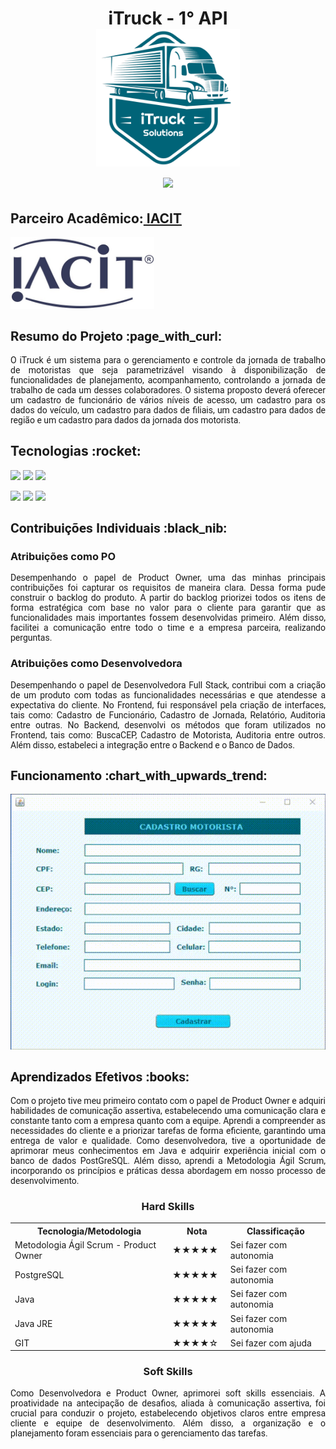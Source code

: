 <html>
<body>
 
 <h1 align="center"> iTruck - 1° API
 <br>
  <img src="https://github.com/camilaffpacheco/Portfolio/blob/main/imagens/iTruck-logo.png" height="220" width="230"/>
 <br>
<a href="https://github.com/thaisrabelo/iTruck"><img src="https://img.shields.io/badge/GitHub-Repositório Projeto-181717?style=for-the-badge&logo=github"></a>
</h1>

 <h2> Parceiro Acadêmico:<a href="https://www.iacit.com.br/"> IACIT</a></h2>
<img src="https://github.com/camilaffpacheco/Portfolio/blob/main/imagens/iacit-logo.jpg" height="115" width="230"/>
  
<h2 style="font-family:roboto;"> Resumo do Projeto :page_with_curl:</h2>
<p align="justify" style="font-family:roboto;"> O iTruck é um sistema para o gerenciamento e controle da jornada de trabalho de motoristas que seja parametrizável visando à disponibilização de funcionalidades de planejamento, acompanhamento, controlando a jornada de trabalho de cada um desses colaboradores. O sistema proposto deverá oferecer um cadastro de funcionário de vários níveis de acesso, um cadastro para os dados do veículo, um cadastro para dados de filiais, um cadastro para dados de região e um cadastro para dados da jornada dos motorista.</p>
  
<p><h2 id="tecnologias">Tecnologias :rocket: </h2></p>
<p>
  <img src="https://img.shields.io/badge/tecnologias-Java%20JDK%208-orange">
  <img src="https://img.shields.io/badge/tecnologias-Java%20JRE-orange"> 
  <img src="https://img.shields.io/badge/tecnologias-PostgreSQL%20JDBC%3A%2042.2.16-orange">
</p>
<p>
  <img src="https://img.shields.io/badge/prototipação-Figma-ff69b4">  
  <img src="https://img.shields.io/badge/tecnologias-GitHub-lightblue"> 
  <img src="https://img.shields.io/badge/tecnologias-Microsoft%20Teams-blue">
</p>
 
 <h2 style="font-family:roboto;"> Contribuições Individuais :black_nib:</h2>
  <h3> Atribuições como PO</h3>
 <p align="justify" style="font-family:roboto;">
  Desempenhando o papel de Product Owner, uma das minhas principais contribuições foi capturar os requisitos de maneira clara. Dessa forma pude construir o backlog do produto. A partir do backlog priorizei todos os itens de forma estratégica com base no valor para o cliente para garantir que as funcionalidades mais importantes fossem desenvolvidas primeiro. Além disso, facilitei a comunicação entre todo o time e a empresa parceira, realizando perguntas.
 </p>
  <h3> Atribuições como Desenvolvedora</h3>
  <p align="justify" style="font-family:roboto;">
 Desempenhando o papel de Desenvolvedora Full Stack, contribui com a criação de um produto com  todas as funcionalidades necessárias e que atendesse a expectativa do cliente. No Frontend, fui responsável pela criação de interfaces, tais como: Cadastro de Funcionário, Cadastro de Jornada, Relatório, Auditoria entre outras. No Backend, desenvolvi os métodos que foram utilizados no Frontend, tais como: BuscaCEP, Cadastro de Motorista, Auditoria entre outros. Além disso, estabeleci a integração entre o Backend e o Banco de Dados.
  </p>
 
 <h2 style="font-family:roboto;"> Funcionamento :chart_with_upwards_trend:</h2>
    <div align="center">
      <img src = "https://github.com/camilaffpacheco/Portfolio/blob/main/imagens/video-iTruck.gif"/>
   </div>
 
 <h2 style="font-family:roboto;"> Aprendizados Efetivos :books:</h2>
  <p align="justify" style="font-family:roboto;">
   Com o projeto tive meu primeiro contato com o papel de Product Owner e adquiri habilidades de comunicação assertiva, estabelecendo uma comunicação clara e constante tanto com a empresa quanto com a equipe. Aprendi a compreender as necessidades do cliente e a priorizar tarefas de forma eficiente, garantindo uma entrega de valor e qualidade. Como desenvolvedora, tive a oportunidade de aprimorar meus conhecimentos em Java e adquirir experiência inicial com o banco de dados PostGreSQL. Além disso, aprendi a Metodologia Ágil Scrum, incorporando os princípios e práticas dessa abordagem em nosso processo de desenvolvimento.
 </p>       
   
   <h3 align="center"> Hard Skills </h3>
  <table align="center">
    <tr>
      <th width="320px">Tecnologia/Metodologia</th>
      <th width="85px">Nota</th>
      <th width="205px">Classificação</th>
    </tr>
    <tr>
      <td>Metodologia Ágil Scrum - Product Owner</td>
      <td>★★★★★</td>
      <td>Sei fazer com autonomia</td>
    </tr>
    <tr>
      <td>PostgreSQL</td>
      <td>★★★★★</td>
      <td>Sei fazer com autonomia</td>
    </tr>	
    <tr>
      <td>Java</td>
     <td>★★★★★</td>
      <td>Sei fazer com autonomia</td>
    </tr>
    <tr>
      <td>Java JRE</td>
     <td>★★★★★</td>
      <td>Sei fazer com autonomia</td>
    </tr>
   <tr>
      <td>GIT</td>
    <td>★★★★☆</td>
      <td>Sei fazer com ajuda</td>
    </tr>
  </table>
  
  <h3 align="center">Soft Skills</h3>
  <p align="justify" style="font-family:roboto;">
   Como Desenvolvedora e Product Owner, aprimorei soft skills essenciais. A proatividade na antecipação de desafios, aliada à comunicação assertiva, foi crucial para conduzir o projeto, estabelecendo objetivos claros entre empresa cliente e equipe de desenvolvimento. Além disso, a organização e o planejamento foram essenciais para o gerenciamento das tarefas.
  </p>
            
</body>
</html>
